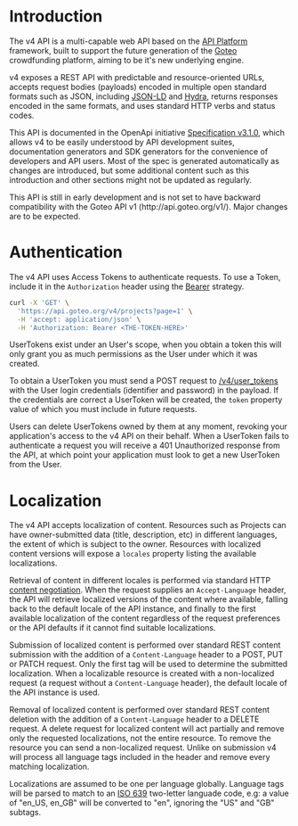 # Introduction

The v4 API is a multi-capable web API based on the [API Platform](https://api-platform.com/) framework, built to support the future generation of the [Goteo](https://goteo.org) crowdfunding platform, aiming to be it's new underlying engine.

v4 exposes a REST API with predictable and resource-oriented URLs, accepts request bodies (payloads) encoded in multiple open standard formats such as JSON, including [JSON-LD](https://json-ld.org/) and [Hydra](https://www.hydra-cg.com/), returns responses encoded in the same formats, and uses standard HTTP verbs and status codes.

This API is documented in the OpenApi initiative [Specification v3.1.0](https://spec.openapis.org/oas/v3.1.0), which allows v4 to be easily understood by API development suites, documentation generators and SDK generators for the convenience of developers and API users. Most of the spec is generated automatically as changes are introduced, but some additional content such as this introduction and other sections might not be updated as regularly.

<span class="hl-yellow">
This API is still in early development and is not set to have backward compatibility with the Goteo API v1 (http://api.goteo.org/v1/). Major changes are to be expected.
</span>

# Authentication

The v4 API uses Access Tokens to authenticate requests. To use a Token, include it in the `Authorization` header using the [Bearer](https://swagger.io/docs/specification/authentication/bearer-authentication/) strategy.

```sh
curl -X 'GET' \
  'https://api.goteo.org/v4/projects?page=1' \
  -H 'accept: application/json' \
  -H 'Authorization: Bearer <THE-TOKEN-HERE>'
```

UserTokens exist under an User's scope, when you obtain a token this will only grant you as much permissions as the User under which it was created.

To obtain a UserToken you must send a POST request to [/v4/user_tokens](/v4/user_tokens) with the User login credentials (identifier and password) in the payload. If the credentials are correct a UserToken will be created, the `token` property value of which you must include in future requests.

Users can delete UserTokens owned by them at any moment, revoking your application's access to the v4 API on their behalf. When a UserToken fails to authenticate a request you will receive a 401 Unauthorized response from the API, at which point your application must look to get a new UserToken from the User.

# Localization

The v4 API accepts localization of content. Resources such as Projects can have owner-submitted data (title, description, etc) in different languages, the extent of which is subject to the owner. Resources with localized content versions will expose a `locales` property listing the available localizations.

Retrieval of content in different locales is performed via standard HTTP [content negotiation](https://developer.mozilla.org/en-US/docs/Web/HTTP/Content_negotiation). When the request supplies an `Accept-Language` header, the API will retrieve localized versions of the content where available, falling back to the default locale of the API instance, and finally to the first available localization of the content regardless of the request preferences or the API defaults if it cannot find suitable localizations.

Submission of localized content is performed over standard REST content submission with the addition of a `Content-Language` header to a POST, PUT or PATCH request. Only the first tag will be used to determine the submitted localization. When a localizable resource is created with a non-localized request (a request without a `Content-Language` header), the default locale of the API instance is used.

Removal of localized content is performed over standard REST content deletion with the addition of a `Content-Language` header to a DELETE request. A delete request for localized content will act partially and remove only the requested localizations, not the entire resource. To remove the resource you can send a non-localized request. Unlike on submission v4 will process all language tags included in the header and remove every matching localization.

Localizations are assumed to be one per language globally. Language tags will be parsed to match to an [ISO 639](https://en.wikipedia.org/wiki/List_of_ISO_639_language_codes) two-letter languade code, e.g: a value of "en_US, en_GB" will be converted to "en", ignoring the "US" and "GB" subtags.

